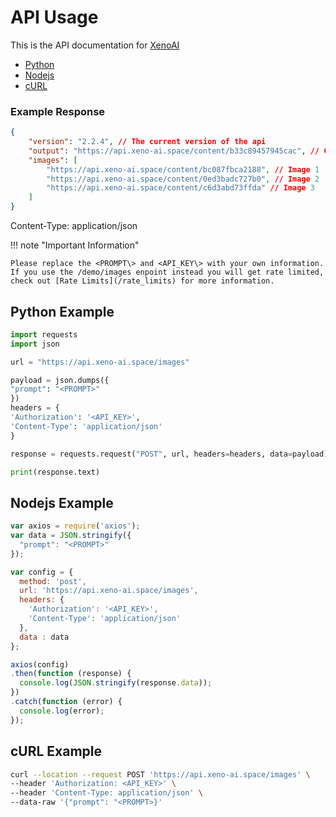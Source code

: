 # API Usage

This is the API documentation for [XenoAI](https://xeno-ai.space)

- [Python](#python-example)
- [Nodejs](#nodejs-example)
- [cURL](#curl-example)

### Example Response

```json
{
    "version": "2.2.4", // The current version of the api
    "output": "https://api.xeno-ai.space/content/b33c89457945cac", // Combined
    "images": [
        "https://api.xeno-ai.space/content/bc087fbca2188", // Image 1
        "https://api.xeno-ai.space/content/0ed3badc727b0", // Image 2
        "https://api.xeno-ai.space/content/c6d3abd73ffda" // Image 3
    ]
}
```

Content-Type: application/json

!!! note "Important Information"

    Please replace the <PROMPT\> and <API_KEY\> with your own information.
    If you use the /demo/images enpoint instead you will get rate limited,
    check out [Rate Limits](/rate_limits) for more information.

## Python Example

```python
import requests
import json

url = "https://api.xeno-ai.space/images"

payload = json.dumps({
"prompt": "<PROMPT>"
})
headers = {
'Authorization': '<API_KEY>',
'Content-Type': 'application/json'
}

response = requests.request("POST", url, headers=headers, data=payload)

print(response.text)
```

## Nodejs Example

```js
var axios = require('axios');
var data = JSON.stringify({
  "prompt": "<PROMPT>"
});

var config = {
  method: 'post',
  url: 'https://api.xeno-ai.space/images',
  headers: { 
    'Authorization': '<API_KEY>', 
    'Content-Type': 'application/json'
  },
  data : data
};

axios(config)
.then(function (response) {
  console.log(JSON.stringify(response.data));
})
.catch(function (error) {
  console.log(error);
});
```

## cURL Example

```bash
curl --location --request POST 'https://api.xeno-ai.space/images' \
--header 'Authorization: <API_KEY>' \
--header 'Content-Type: application/json' \
--data-raw '{"prompt": "<PROMPT>}'
```




